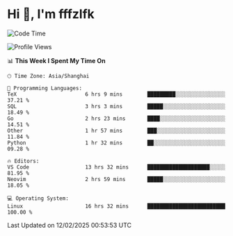 # Hi 👋, I'm fffzlfk

<!--START_SECTION:waka-->
![Code Time](http://img.shields.io/badge/Code%20Time-1%2C224%20hrs%2033%20mins-blue)

![Profile Views](http://img.shields.io/badge/Profile%20Views-0-blue)

📊 **This Week I Spent My Time On** 

```text
🕑︎ Time Zone: Asia/Shanghai

💬 Programming Languages: 
TeX                      6 hrs 9 mins        █████████░░░░░░░░░░░░░░░░   37.21 % 
SQL                      3 hrs 3 mins        █████░░░░░░░░░░░░░░░░░░░░   18.49 % 
Go                       2 hrs 23 mins       ████░░░░░░░░░░░░░░░░░░░░░   14.51 % 
Other                    1 hr 57 mins        ███░░░░░░░░░░░░░░░░░░░░░░   11.84 % 
Python                   1 hr 32 mins        ██░░░░░░░░░░░░░░░░░░░░░░░   09.28 % 

🔥 Editors: 
VS Code                  13 hrs 32 mins      ████████████████████░░░░░   81.95 % 
Neovim                   2 hrs 59 mins       █████░░░░░░░░░░░░░░░░░░░░   18.05 % 

💻 Operating System: 
Linux                    16 hrs 32 mins      █████████████████████████   100.00 % 
```


 Last Updated on 12/02/2025 00:53:53 UTC
<!--END_SECTION:waka-->
